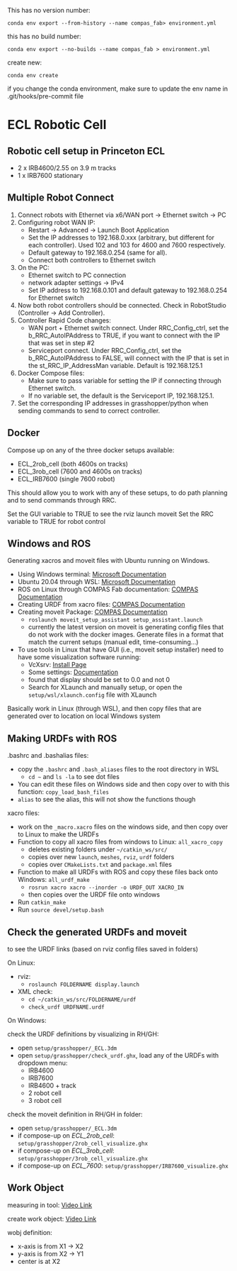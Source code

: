 This has no version number:

`conda env export --from-history --name compas_fab> environment.yml`

this has no build number:

`conda env export --no-builds --name compas_fab > environment.yml`

create new:

`conda env create`

if you change the conda environment, make sure to update the env name in .git/hooks/pre-commit file


# ECL Robotic Cell

## Robotic cell setup in Princeton ECL

* 2 x IRB4600/2.55 on 3.9 m tracks
* 1 x IRB7600 stationary

## Multiple Robot Connect

1. Connect robots with Ethernet via x6/WAN port → Ethernet switch → PC
2. Configuring robot WAN IP:
    * Restart → Advanced → Launch Boot Application
    * Set the IP addresses to 192.168.0.xxx (arbitrary, but different for each controller). Used 102 and 103 for 4600 and 7600 respectively.
    * Default gateway to 192.168.0.254 (same for all).
    * Connect both controllers to Ethernet switch
3. On the PC:
    * Ethernet switch to PC connection
    * network adapter settings → IPv4
    * Set IP address to 192.168.0.101 and default gateway to 192.168.0.254 for Ethernet switch
4. Now both robot controllers should be connected. Check in RobotStudio (Controller → Add Controller).
5. Controller Rapid Code changes:
    * WAN port + Ethernet switch connect. Under RRC_Config_ctrl, set the b_RRC_AutoIPAddress to TRUE, if you want to connect with the IP that was set in step #2
    * Serviceport connect. Under RRC_Config_ctrl, set the b_RRC_AutoIPAddress to FALSE, will connect with the IP that is set in the st_RRC_IP_AddressMan variable. Default is 192.168.125.1
6. Docker Compose files:
    * Make sure to pass variable for setting the IP if connecting through Ethernet switch.
    * If no variable set, the default is the Serviceport IP, 192.168.125.1.
7. Set the corresponding IP addresses in grasshopper/python when sending commands to send to correct controller.

## Docker

Compose up on any of the three docker setups available:

* ECL_2rob_cell (both 4600s on tracks)
* ECL_3rob_cell (7600 and 4600s on tracks)
* ECL_IRB7600 (single 7600 robot)

This should allow you to work with any of these setups, to do path planning and to send commands through RRC.

Set the GUI variable to TRUE to see the rviz launch moveit
Set the RRC variable to TRUE for robot control

## Windows and ROS

Generating xacros and moveit files with Ubuntu running on Windows.

* Using Windows terminal: [Microsoft Documentation](<https://docs.microsoft.com/en-us/windows/terminal/install>)
* Ubuntu 20.04 through WSL: [Microsoft Documentation](<https://docs.microsoft.com/en-us/windows/wsl/install>)
* ROS on Linux through COMPAS Fab documentation: [COMPAS Documentation](<https://gramaziokohler.github.io/compas_fab/latest/backends/ros.html>)
* Creating URDF from xacro files: [COMPAS Documentation](<https://gramaziokohler.github.io/compas_fab/latest/examples/03_backends_ros/07_ros_create_urdf_ur5_with_measurement_tool.html>)
* Creating moveit Package: [COMPAS Documentation](<https://gramaziokohler.github.io/compas_fab/latest/examples/03_backends_ros/08_ros_create_moveit_package_from_custom_urdf.html>)
  * `roslaunch moveit_setup_assistant setup_assistant.launch`
  * currently the latest version on moveit is generating config files that do not work with the docker images. Generate files in a format that match the current setups (manual edit, time-consuming...)
* To use tools in Linux that have GUI (i.e., moveit setup installer) need to have some visualization software running:
  * VcXsrv: [Install Page](<https://sourceforge.net/projects/vcxsrv/>)
  * Some settings: [Documentation](<https://turlucode.com/running-ros-inside-windows-10-with-gui-support-wsl/>)
  * found that display should be set to 0.0 and not 0
  * Search for XLaunch and manually setup, or open the `setup/wsl/xlaunch.config` file with XLaunch

Basically work in Linux (through WSL), and then copy files that are generated over to location on local Windows system

## Making URDFs with ROS

.bashrc and .bashalias files:
* copy the `.bashrc` and `.bash_aliases` files to the root directory in WSL
  * `cd ~` and `ls -la` to see dot files
* You can edit these files on Windows side and then copy over to with this function: `copy_load_bash_files`
* `alias` to see the alias, this will not show the functions though


xacro files:
* work on the `_macro.xacro` files on the windows side, and then copy over to Linux to make the URDFs
* Function to copy all xacro files from windows to Linux: `all_xacro_copy`
  * deletes existing folders under `~/catkin_ws/src/`
  * copies over new `launch`, `meshes`, `rviz`, `urdf` folders
  * copies over `CMakeLists.txt` and `package.xml` files
* Function to make all URDFs with ROS and copy these files back onto Windows: `all_urdf_make`
  * `rosrun xacro xacro --inorder -o URDF_OUT XACRO_IN`
  * then copies over the URDF file onto windows
* Run `catkin_make`
* Run `source devel/setup.bash`

## Check the generated URDFs and moveit

to see the URDF links (based on rviz config files saved in folders)

On Linux:

* rviz:
  * `roslaunch FOLDERNAME display.launch`
* XML check:
  * `cd ~/catkin_ws/src/FOLDERNAME/urdf`
  * `check_urdf URDFNAME.urdf`

On Windows:

check the URDF definitions by visualizing in RH/GH:

* open `setup/grasshopper/_ECL.3dm`
* open `setup/grasshopper/check_urdf.ghx`, load any of the URDFs with dropdown menu:
  * IRB4600
  * IRB7600
  * IRB4600 + track
  * 2 robot cell
  * 3 robot cell

check the moveit definition in RH/GH in  folder:

* open `setup/grasshopper/_ECL.3dm`
* if compose-up on *ECL_2rob_cell*: `setup/grasshopper/2rob_cell_visualize.ghx`
* if compose-up on *ECL_3rob_cell*: `setup/grasshopper/3rob_cell_visualize.ghx`
* if compose-up on *ECL_7600*: `setup/grasshopper/IRB7600_visualize.ghx`

## Work Object

measuring in tool: [Video Link](https://www.youtube.com/watch?v=l83fSt12-40)

create work object: [Video Link](https://www.youtube.com/watch?v=Qgij4_uiyGE)

wobj definition:

* x-axis is from X1 → X2
* y-axis is from X2 → Y1
* center is at X2
